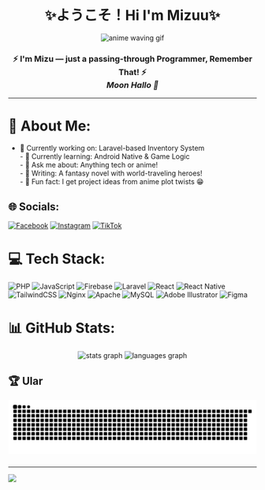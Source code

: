 <h1 align="center">✨ようこそ！Hi I'm Mizuu✨</h1>

<p align="center">
  <img src="img/decade.gif"  alt="anime waving gif">
</p>

<p align="center">
 <h3 align="center">⚡ I'm Mizu — just a passing-through Programmer, Remember That! ⚡</h><br>
<em align="center">Moon Hallo 🌙</em>

</p>

---

# 💫 About Me:

- 🔭 Currently working on: Laravel-based Inventory System<br>- 🌱 Currently learning: Android Native & Game Logic<br>- 💬 Ask me about: Anything tech or anime!<br>- 📖 Writing: A fantasy novel with world-traveling heroes!<br>- 🧠 Fun fact: I get project ideas from anime plot twists 😁

## 🌐 Socials:

[![Facebook](https://img.shields.io/badge/Facebook-%231877F2.svg?logo=Facebook&logoColor=white)](https://facebook.com/MizurigamingId) [![Instagram](https://img.shields.io/badge/Instagram-%23E4405F.svg?logo=Instagram&logoColor=white)](https://instagram.com/Altermizu) [![TikTok](https://img.shields.io/badge/TikTok-%23000000.svg?logo=TikTok&logoColor=white)](https://tiktok.com/@Mizuverse)

# 💻 Tech Stack:

![PHP](https://img.shields.io/badge/php-%23777BB4.svg?style=for-the-badge&logo=php&logoColor=white) ![JavaScript](https://img.shields.io/badge/javascript-%23323330.svg?style=for-the-badge&logo=javascript&logoColor=%23F7DF1E) ![Firebase](https://img.shields.io/badge/firebase-%23039BE5.svg?style=for-the-badge&logo=firebase) ![Laravel](https://img.shields.io/badge/laravel-%23FF2D20.svg?style=for-the-badge&logo=laravel&logoColor=white) ![React](https://img.shields.io/badge/react-%2320232a.svg?style=for-the-badge&logo=react&logoColor=%2361DAFB) ![React Native](https://img.shields.io/badge/react_native-%2320232a.svg?style=for-the-badge&logo=react&logoColor=%2361DAFB) ![TailwindCSS](https://img.shields.io/badge/tailwindcss-%2338B2AC.svg?style=for-the-badge&logo=tailwind-css&logoColor=white) ![Nginx](https://img.shields.io/badge/nginx-%23009639.svg?style=for-the-badge&logo=nginx&logoColor=white) ![Apache](https://img.shields.io/badge/apache-%23D42029.svg?style=for-the-badge&logo=apache&logoColor=white) ![MySQL](https://img.shields.io/badge/mysql-4479A1.svg?style=for-the-badge&logo=mysql&logoColor=white) ![Adobe Illustrator](https://img.shields.io/badge/adobe%20illustrator-%23FF9A00.svg?style=for-the-badge&logo=adobe%20illustrator&logoColor=white) ![Figma](https://img.shields.io/badge/figma-%23F24E1E.svg?style=for-the-badge&logo=figma&logoColor=white)

# 📊 GitHub Stats:

<div align="center">
  <img src="https://github-readme-stats.vercel.app/api?username=Mizucode&hide_title=false&hide_rank=false&show_icons=true&include_all_commits=true&count_private=true&disable_animations=false&theme=dracula&locale=en&hide_border=false&order=1" height="150" alt="stats graph"  />
  <img src="https://github-readme-stats.vercel.app/api/top-langs?username=Mizucode&locale=en&hide_title=false&layout=compact&card_width=320&langs_count=5&theme=dracula&hide_border=false&order=2" height="150" alt="languages graph"  />
</div>

###

## 🏆 Ular

<img src="https://raw.githubusercontent.com/Mizucode/Mizucode/output/snake.svg" alt="Snake animation" />

###

---

[![](https://visitcount.itsvg.in/api?id=Mizucode&icon=1&color=1)](https://visitcount.itsvg.in)

<!-- Proudly created with GPRM ( https://gprm.itsvg.in ) -->
